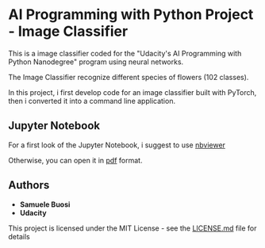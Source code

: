 # AI Programming with Python Project - Image Classifier

This is a image classifier coded for the "Udacity's AI Programming with Python Nanodegree" program using neural networks.

The Image Classifier recognize different species of flowers (102 classes).

In this project, i first develop code for an image classifier built with PyTorch, then i converted it into a command line application.

## Jupyter Notebook

For a first look of the Jupyter Notebook, i suggest to use [nbviewer](https://nbviewer.jupyter.org/github/samux87/Image_Classifier/blob/master/Image%20Classifier%20Project.ipynb)

Otherwise, you can open it in [pdf](https://github.com/samux87/Image_Classifier/blob/master/Image%20Classifier%20Project.pdf) format.

## Authors

* **Samuele Buosi**
* **Udacity**

This project is licensed under the MIT License - see the [LICENSE.md](https://github.com/samux87/Image_Classifier/blob/master/LICENSE.md) file for details
